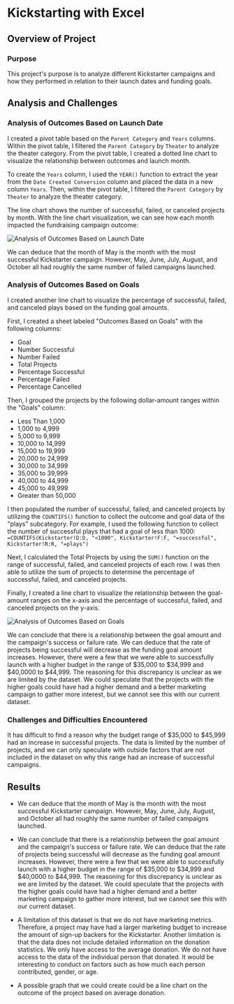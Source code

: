 # Kickstarting with Excel

## Overview of Project

### Purpose
This project's purpose is to analyze different Kickstarter campaigns and how they performed in relation to their launch dates and funding goals.

## Analysis and Challenges

### Analysis of Outcomes Based on Launch Date

I created a pivot table based on the `Parent Category` and `Years` columns.  Within the pivot table, I filtered the `Parent Category` by `Theater` to analyze the theater category. From the pivot table, I created a dotted line chart to visualize the relationship between outcomes and launch month.

To create the `Years` column, I used the `YEAR()` function to extract the year from the `Date Created Conversion` column and placed the data in a new column `Years`. Then, within the pivot table, I filtered the `Parent Category` by `Theater`  to analyze the theater category.

The line chart shows the number of successful, failed, or canceled projects by month. With the line chart visualization, we can see how each month impacted the fundraising campaign outcome:

![Analysis of Outcomes Based on Launch Date](https://raw.githubusercontent.com/matin-n/kickstarter-analysis/main/resources/Theater_Outcomes_vs_Launch.png)

We can deduce that the month of May is the month with the most successful Kickstarter campaign. However, May, June, July, August, and October all had roughly the same number of failed campaigns launched.

### Analysis of Outcomes Based on Goals

I created another line chart to visualize the percentage of successful, failed, and canceled plays based on the funding goal amounts.

First, I created a sheet labeled "Outcomes Based on Goals" with the following columns:

* Goal
* Number Successful
* Number Failed
* Total Projects
* Percentage Successful
* Percentage Failed
* Percentage Cancelled

Then, I grouped the projects by the following dollar-amount ranges within the "Goals" column:

* Less Than 1,000
* 1,000 to 4,999
* 5,000 to 9,999
* 10,000 to 14,999
* 15,000 to 19,999
* 20,000 to 24,999
* 30,000 to 34,999
* 35,000 to 39,999
* 40,000 to 44,999
* 45,000 to 49,999
* Greater than 50,000

I then populated the number of successful, failed, and canceled projects by utilizing the `COUNTIFS()` function to collect the outcome and goal data of the "plays" subcategory. For example, I used the following function to collect the number of successful plays that had a goal of less than 1000: `=COUNTIFS(Kickstarter!D:D, "<1000", Kickstarter!F:F, "=successful", Kickstarter!R:R, "=plays")`

Next, I calculated the Total Projects by using the `SUM()` function on the range of successful, failed, and canceled projects of each row. I was then able to utilize the sum of projects to determine the percentage of successful, failed, and canceled projects.

Finally, I created a line chart to visualize the relationship between the goal-amount ranges on the x-axis and the percentage of successful, failed, and canceled projects on the y-axis.

![Analysis of Outcomes Based on Goals](https://raw.githubusercontent.com/matin-n/kickstarter-analysis/main/resources/Outcomes_vs_Goals.png)

We can conclude that there is a relationship between the goal amount and the campaign's success or failure rate. We can deduce that the rate of projects being successful will decrease as the funding goal amount increases. However, there were a few that we were able to successfully launch with a higher budget in the range of $35,000 to $34,999 and $40,0000 to $44,999. The reasoning for this discrepancy is unclear as we are limited by the dataset. We could speculate that the projects with the higher goals could have had a higher demand and a better marketing campaign to gather more interest, but we cannot see this with our current dataset.

### Challenges and Difficulties Encountered
It has difficult to find a reason why the budget range of $35,000 to $45,999 had an increase in successful projects. The data is limited by the number of projects, and we can only speculate with outside factors that are not included in the dataset on why this range had an increase of successful campaigns.



## Results

- We can deduce that the month of May is the month with the most successful Kickstarter campaign. However, May, June, July, August, and October all had roughly the same number of failed campaigns launched.

- We can conclude that there is a relationship between the goal amount and the campaign's success or failure rate. We can deduce that the rate of projects being successful will decrease as the funding goal amount increases. However, there were a few that we were able to successfully launch with a higher budget in the range of $35,000 to $34,999 and $40,0000 to $44,999. The reasoning for this discrepancy is unclear as we are limited by the dataset. We could speculate that the projects with the higher goals could have had a higher demand and a better marketing campaign to gather more interest, but we cannot see this with our current dataset.

- A limitation of this dataset is that we do not have marketing metrics. Therefore, a project may have had a larger marketing budget to increase the amount of sign-up backers for the Kickstarter. Another limitation is that the data does not include detailed information on the donation statistics. We only have access to the average donation. We do not have access to the data of the individual person that donated. It would be interesting to conduct on factors such as how much each person contributed, gender, or age.

- A possible graph that we could create could be a line chart on the outcome of the project based on average donation.
